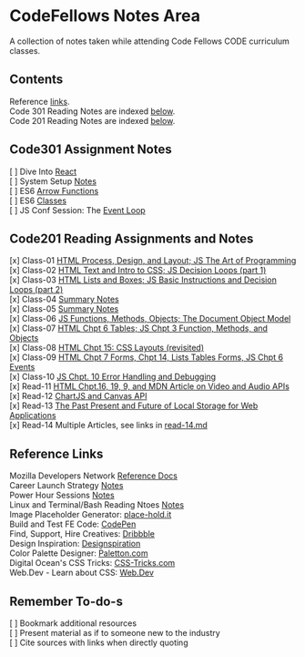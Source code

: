 # CodeFellows Notes Area

A collection of notes taken while attending Code Fellows CODE curriculum classes.

## Contents

Reference [links](#reference-links).  
Code 301 Reading Notes are indexed [below](#code301-assignment-notes).  
Code 201 Reading Notes are indexed [below](#code201-reading-assignments).  

## Code301 Assignment Notes

[ ] Dive Into [React](./code301-files/dive-into-react.html)  
[ ] System Setup [Notes](./code301-files/setup-notes.html)  
[ ] ES6 [Arrow Functions](./code301-files/arrow-functions.html)  
[ ] ES6 [Classes](./code301-files/es6-classes.html)  
[ ] JS Conf Session: The [Event Loop](https://www.youtube.com/watch?v=8aGhZQkoFbQ&ab_channel=JSConf)  

## Code201 Reading Assignments and Notes

[x] Class-01 [HTML Process, Design, and Layout; JS The Art of Programming](./code201-files/class-01.html)  
[x] Class-02 [HTML Text and Intro to CSS; JS Decision Loops (part 1)](./code201-files/class-02.html)  
[x] Class-03 [HTML Lists and Boxes; JS Basic Instructions and Decision Loops (part 2)](./code201-files/class-03.html)  
[x] Class-04 [Summary Notes](./code201-files/class-04.html)  
[x] Class-05 [Summary Notes](./code201-files/class-05.html)  
[x] Class-06 [JS Functions, Methods, Objects; The Document Object Model](./code201-files/class-06.html)  
[x] Class-07 [HTML Chpt 6 Tables; JS Chpt 3 Function, Methods, and Objects](./code201-files/class-07.html)  
[x] Class-08 [HTML Chpt 15: CSS Layouts (revisited)](./code201-files/class-08.html)  
[x] Class-09 [HTML Chpt 7 Forms, Chpt 14, Lists Tables Forms, JS Chpt 6 Events](./code201-files/class-09.html)  
[x] Class-10 [JS Chpt. 10 Error Handling and Debugging](./code201-files/class-10.html)  
[x] Read-11 [HTML Chpt.16, 19, 9, and MDN Article on Video and Audio APIs](./code201-files/read-11.html)  
[x] Read-12 [ChartJS and Canvas API](./code201-files/read-12.html)  
[x] Read-13 [The Past Present and Future of Local Storage for Web Applications](./code201-files/read-13.html)  
[x] Read-14 Multiple Articles, see links in [read-14.md](./code201-files/read-14.html)  

## Reference Links

Mozilla Developers Network [Reference Docs](https://developer.mozilla.org/en-US/docs/Web)  
Career Launch Strategy [Notes](./code201-files/CareerLaunchStrategy.html)  
Power Hour Sessions [Notes](./power-hour-notes/readme.html)  
Linux and Terminal/Bash Reading Ntoes [Notes](./linux-terminal/readme.html)  
Image Placeholder Generator: [place-hold.it](https://place-hold.it)  
Build and Test FE Code: [CodePen](https://codepen.io/)  
Find, Support, Hire Creatives: [Dribbble](https://dribbble.com/)  
Design Inspiration: [Designspiration](https://www.designspiration.com/)  
Color Palette Designer: [Paletton.com](https://paletton.com/)  
Digital Ocean's CSS Tricks: [CSS-Tricks.com](https://css-tricks.com/)  
Web.Dev - Learn about CSS: [Web.Dev](https://web.dev/learn/css/layout/)  

## Remember To-do-s  

[ ] Bookmark additional resources  
[ ] Present material as if to someone new to the industry  
[ ] Cite sources with links when directly quoting